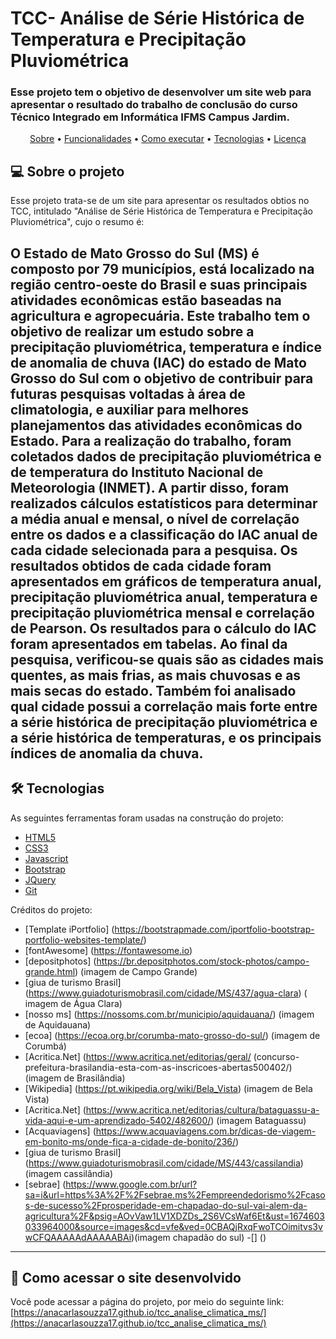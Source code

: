 # TCC- Análise de Série Histórica de Temperatura e Precipitação Pluviométrica 
###  Esse projeto tem o objetivo de desenvolver um site web para apresentar o resultado do trabalho de conclusão do curso Técnico Integrado em Informática IFMS Campus Jardim.

<p align="center">
 <a href="#-sobre-o-projeto">Sobre</a> •
 <a href="#-funcionalidades">Funcionalidades</a> •
 <a href="#-como-executar-o-projeto">Como executar</a> • 
 <a href="#-tecnologias">Tecnologias</a> •  
 <a href="#user-content--licença">Licença</a>
</p>

## 💻 Sobre o projeto
Esse projeto trata-se de um site para apresentar os resultados obtios no TCC, intitulado "Análise de Série Histórica de Temperatura e Precipitação Pluviométrica", cujo o resumo é:

O Estado de Mato Grosso do Sul (MS) é composto por 79 municípios, está localizado na
região centro-oeste do Brasil e suas principais atividades econômicas estão baseadas na
agricultura e agropecuária. Este trabalho tem o objetivo de realizar um estudo sobre a
precipitação pluviométrica, temperatura e índice de anomalia de chuva (IAC) do estado de
Mato Grosso do Sul com o objetivo de contribuir para futuras pesquisas voltadas à área de
climatologia, e auxiliar para melhores planejamentos das atividades econômicas do Estado.
Para a realização do trabalho, foram coletados dados de precipitação pluviométrica e
de temperatura do Instituto Nacional de Meteorologia (INMET). A partir disso, foram
realizados cálculos estatísticos para determinar a média anual e mensal, o nível de correlação
entre os dados e a classificação do IAC anual de cada cidade selecionada para a pesquisa.
Os resultados obtidos de cada cidade foram apresentados em gráficos de temperatura
anual, precipitação pluviométrica anual, temperatura e precipitação pluviométrica mensal
e correlação de Pearson. Os resultados para o cálculo do IAC foram apresentados em
tabelas. Ao final da pesquisa, verificou-se quais são as cidades mais quentes, as mais frias,
as mais chuvosas e as mais secas do estado. Também foi analisado qual cidade possui a
correlação mais forte entre a série histórica de precipitação pluviométrica e a série histórica
de temperaturas, e os principais índices de anomalia da chuva.
---

## 🛠 Tecnologias
As seguintes ferramentas foram usadas na construção do projeto:
- [HTML5](https://www.w3.org/TR/html52/)
- [CSS3](https://www.w3.org/TR/2001/WD-css3-roadmap-20010523/)
- [Javascript](https://www.ecma-international.org/publications-and-standards/standards/ecma-262/)
- [Bootstrap](https://getbootstrap.com/)
- [JQuery](https://jquery.com/)
- [Git](https://git-scm.com/)

Créditos do projeto:
- [Template iPortfolio] (https://bootstrapmade.com/iportfolio-bootstrap-portfolio-websites-template/)
- [fontAwesome] (https://fontawesome.io)
- [depositphotos] (https://br.depositphotos.com/stock-photos/campo-grande.html) (imagem de Campo Grande)
- [giua de turismo Brasil] (https://www.guiadoturismobrasil.com/cidade/MS/437/agua-clara) ( imagem  de Água Clara)
- [nosso ms] (https://nossoms.com.br/municipio/aquidauana/) (imagem de Aquidauana)
- [ecoa] (https://ecoa.org.br/corumba-mato-grosso-do-sul/) (imagem de Corumbá)
- [Acritica.Net] (https://www.acritica.net/editorias/geral/ (concurso-prefeitura-brasilandia-esta-com-as-inscricoes-abertas500402/) (imagem de Brasilândia)
- [Wikipedia] (https://pt.wikipedia.org/wiki/Bela_Vista) (imagem de Bela Vista)
- [Acritica.Net] (https://www.acritica.net/editorias/cultura/bataguassu-a-vida-aqui-e-um-aprendizado-5402/482600/) (imagem Bataguassu)
- [Acquaviagens] (https://www.acquaviagens.com.br/dicas-de-viagem-em-bonito-ms/onde-fica-a-cidade-de-bonito/236/)
- [giua de turismo Brasil] (https://www.guiadoturismobrasil.com/cidade/MS/443/cassilandia) (imagem cassilândia)
- [sebrae] (https://www.google.com.br/url?sa=i&url=https%3A%2F%2Fsebrae.ms%2Fempreendedorismo%2Fcasos-de-sucesso%2Fprosperidade-em-chapadao-do-sul-vai-alem-da-agricultura%2F&psig=AOvVaw1LV1XDZDs_2S6VCsWaf6Et&ust=1674603033964000&source=images&cd=vfe&ved=0CBAQjRxqFwoTCOimitvs3vwCFQAAAAAdAAAAABAi)(imagem chapadão do sul)
-[] ()
 

---
## 💪 Como acessar o site desenvolvido 
Você pode acessar a página do projeto, por meio do seguinte link: 
[https://anacarlasouzza17.github.io/tcc_analise_climatica_ms/](https://anacarlasouzza17.github.io/tcc_analise_climatica_ms/)


